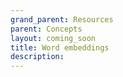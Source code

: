 ```yaml
---
grand_parent: Resources
parent: Concepts
layout: coming_soon
title: Word embeddings
description:
---
```

